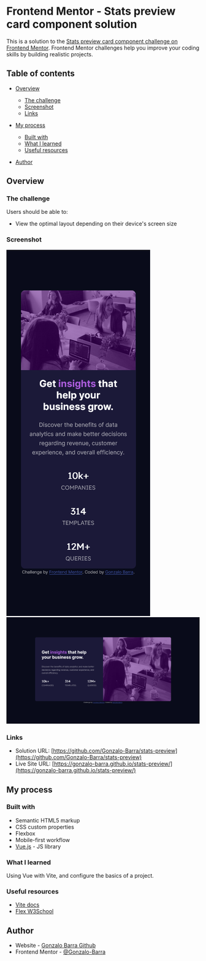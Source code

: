 # Frontend Mentor - Stats preview card component solution

This is a solution to the [Stats preview card component challenge on Frontend Mentor](https://www.frontendmentor.io/challenges/stats-preview-card-component-8JqbgoU62). Frontend Mentor challenges help you improve your coding skills by building realistic projects.

## Table of contents

- [Overview](#overview)
  - [The challenge](#the-challenge)
  - [Screenshot](#screenshot)
  - [Links](#links)
- [My process](#my-process)

  - [Built with](#built-with)
  - [What I learned](#what-i-learned)
  - [Useful resources](#useful-resources)
 

- [Author](#author)

## Overview

### The challenge

Users should be able to:

- View the optimal layout depending on their device's screen size

### Screenshot

![](./preview/mobile_view.png)
![](./preview/desktop_view.png)

### Links

- Solution URL: [https://github.com/Gonzalo-Barra/stats-preview](https://github.com/Gonzalo-Barra/stats-preview)
- Live Site URL: [https://gonzalo-barra.github.io/stats-preview/](https://gonzalo-barra.github.io/stats-preview/)

## My process

### Built with

- Semantic HTML5 markup
- CSS custom properties
- Flexbox
- Mobile-first workflow
- [Vue.js](https://vuejs.org/) - JS library

### What I learned

Using Vue with Vite, and configure the basics of a project.

### Useful resources 

- [Vite docs](https://vitejs.dev/guide/) 
- [Flex W3School](https://www.w3schools.com/css/css3_flexbox.asp) 

## Author

- Website - [Gonzalo Barra Github](https://github.com/Gonzalo-Barra)
- Frontend Mentor - [@Gonzalo-Barra](https://www.frontendmentor.io/profile/Gonzalo-Barra)

```

```
